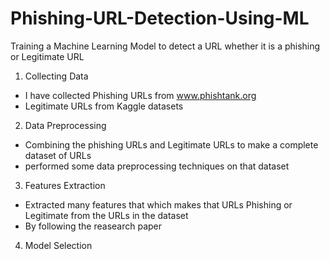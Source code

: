 # Phishing-URL-Detection-Using-ML
Training a Machine Learning Model to detect a URL whether it is a phishing or Legitimate URL

1. Collecting Data
  - I have collected Phishing URLs from www.phishtank.org 
  - Legitimate URLs from Kaggle datasets
2. Data Preprocessing
  - Combining the phishing URLs and Legitimate URLs to make a complete dataset of URLs
  - performed some data preprocessing techniques on that dataset
3. Features Extraction
  - Extracted many features that which makes that URLs Phishing or Legitimate from the URLs in the dataset
  - By following the reasearch paper 
4. Model Selection
